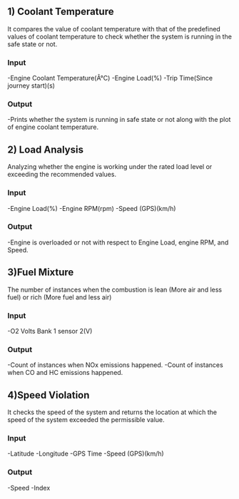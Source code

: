 ## 1) Coolant Temperature
It compares the value of coolant temperature with that of the predefined
values of coolant temperature to check whether the system is running in the safe state or not.

### Input
-Engine Coolant Temperature(Â°C)
-Engine Load(%)
-Trip Time(Since journey start)(s)

### Output
-Prints whether the system is running in safe state or not along with the plot of engine
coolant temperature.

## 2) Load Analysis
Analyzing whether the engine is working under the rated load level or exceeding
the recommended values.

### Input
-Engine Load(%)
-Engine RPM(rpm)
-Speed (GPS)(km/h)

### Output
-Engine is overloaded or not with respect to Engine Load, engine RPM, and Speed.

## 3)Fuel Mixture
The number of instances when the combustion is lean (More air and
less fuel) or rich (More fuel and less air)

### Input
-O2 Volts Bank 1 sensor 2(V)

### Output
-Count of instances when NOx emissions happened.
-Count of instances when CO and HC emissions happened.

## 4)Speed Violation
It checks the speed of the system and returns the location at which the speed
of the system exceeded the permissible value.

 ### Input
-Latitude
-Longitude
-GPS Time
-Speed (GPS)(km/h)

 ### Output
-Speed
-Index
